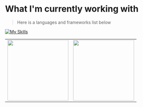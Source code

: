 # What I'm currently working with
> Here is a languages and frameworks list below

[![My Skills](https://skillicons.dev/icons?i=cs,dotnet,angular,bootstrap,mysql,mongodb,azure)](https://skillicons.dev)

<table cellpadding="0">
  <tr style="padding: 0">
    <!-- GitHub Stats Card -->  
    <td valign="top"><img height="200" src="https://github-readme-stats.vercel.app/api?username=qboww&count_private=true&show_icons=true&theme=dark&hide_border=true&custom_title=My%20GitHub%20Stats"/></td>
    <!-- GitHub Top Language Card -->
    <td valign="top"><img height="200" src="https://github-readme-stats.vercel.app/api/top-langs/?username=qboww&langs_count=6&layout=compact&theme=dark&hide_border=true&hide=HTML&custom_title=Top%20Languages"/></td>
  </tr>
</table>
